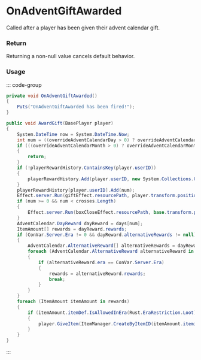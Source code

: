 # OnAdventGiftAwarded
<Badge type="info" text="Seasonal"/><Badge type="danger" text="Carbon Compatible"/><Badge type="warning" text="Oxide Compatible"/>
Called after a player has been given their advent calendar gift.

### Return
Returning a non-null value cancels default behavior.

### Usage
::: code-group
```csharp [Example]
private void OnAdventGiftAwarded()
{
	Puts("OnAdventGiftAwarded has been fired!");
}
```
```csharp [Source — Assembly-CSharp @ AdventCalendar]
public void AwardGift(BasePlayer player)
{
	System.DateTime now = System.DateTime.Now;
	int num = ((overrideAdventCalendarDay > 0) ? overrideAdventCalendarDay : now.Day) - startDay;
	if (((overrideAdventCalendarMonth > 0) ? overrideAdventCalendarMonth : now.Month) != startMonth || num < 0 || num >= days.Length)
	{
		return;
	}
	if (!playerRewardHistory.ContainsKey(player.userID))
	{
		playerRewardHistory.Add(player.userID, new System.Collections.Generic.List<int>());
	}
	playerRewardHistory[player.userID].Add(num);
	Effect.server.Run(giftEffect.resourcePath, player.transform.position);
	if (num >= 0 && num < crosses.Length)
	{
		Effect.server.Run(boxCloseEffect.resourcePath, base.transform.position + UnityEngine.Vector3.up * 1.5f);
	}
	AdventCalendar.DayReward dayReward = days[num];
	ItemAmount[] rewards = dayReward.rewards;
	if (ConVar.Server.Era != 0 && dayReward.alternativeRewards != null)
	{
		AdventCalendar.AlternativeReward[] alternativeRewards = dayReward.alternativeRewards;
		foreach (AdventCalendar.AlternativeReward alternativeReward in alternativeRewards)
		{
			if (alternativeReward.era == ConVar.Server.Era)
			{
				rewards = alternativeReward.rewards;
				break;
			}
		}
	}
	foreach (ItemAmount itemAmount in rewards)
	{
		if (itemAmount.itemDef.IsAllowedInEra(Rust.EraRestriction.Loot))
		{
			player.GiveItem(ItemManager.CreateByItemID(itemAmount.itemid, UnityEngine.Mathf.CeilToInt(itemAmount.amount), 0uL).SetItemOwnership(player, ItemOwnershipPhrases.AdventCalendar), BaseEntity.GiveItemReason.PickedUp);
		}
	}
}

```
:::
